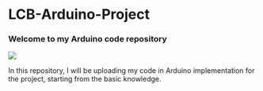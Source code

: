 # LCB-Arduino-Project

### Welcome to my Arduino code repository

![](https://upload.wikimedia.org/wikipedia/commons/thumb/8/87/Arduino_Logo.svg/720px-Arduino_Logo.svg.png)

In this repository, I will be uploading my code in Arduino implementation for the project, starting from the basic knowledge.
